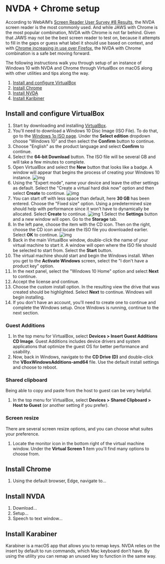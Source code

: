 # NVDA + Chrome setup

According to WebAIM’s [Screen Reader User Survey #8 Results](https://webaim.org/projects/screenreadersurvey8/#primary), the NVDA screen reader is the most commonly used. And while JAWS with Chrome is the most popular combination, NVDA with Chrome is not far behind. Given that JAWS may not be the best screen reader to test on, because it attempts to fill in the gaps or guess what label it should use based on context, and with [Chrome increasing in use over Firefox](https://webaim.org/projects/screenreadersurvey8/#browsers), the NVDA with Chrome combination is a safe bet moving forward.

The following instructions walk you through setup of an instance of Windows 10 with NVDA and Chrome through VirtualBox on macOS along with other utilities and tips along the way.

1. [Install and configure VirtualBox](#install-and-configure-virtualbox)
1. [Install Chrome](#)
1. [Install NVDA](#)
1. [Install Karibiner](#)

## Install and configure VirtualBox

1. Start by downloading and installing [VirtualBox](https://www.virtualbox.org/wiki/Downloads).
1. You'll need to download a Windows 10 Disc Image (ISO File). To do that, go to the [Windows 1o ISO page](https://www.microsoft.com/en-us/software-download/windows10ISO). Under the **Select edition** dropdown choose "Windows 10" and then select the **Confirm** button to continue.
1. Choose "English" as the product language and select **Confirm** to continue.
1. Select the **64-bit Download** button. The ISO file will be several GB and will take a few minutes to complete.
1. Open VirtualBox and select the **New** button that looks like a badge. A window will appear that begins the process of creating your Windows 10 instance. ![img]()
1. Using the "Expert mode", name your device and leave the other settings as default. Select the "Create a virtual hard disk now" option and then select **Create** to continue. ![img]()
1. You can start off with less space than default, here **30 GB** has been entered. Choose the "Fixed size" option. Using a predetermined size should help with performance since it won’t have to dynamically be allocated. Select **Create** to continue. ![img]()
1.Select the **Settings** button and a new window will open. Go to the **Storage** tab. 
1. In the left pane, choose the item with the CD icon. Then on the right, choose the CD icon and locate the ISO file you downloaded earlier. Select **OK** to continue. ![img]()
1. Back in the main VirtualBox window, double-click the name of your virtual machine to start it. A window will open where the ISO file should be selected to start from. Select the **Start** button.
1. The virtual machine should start and begin the Windows install. When you get to the **Activate Windows** screen, select the "I don't have a product key" option.
1. In the next panel, select the "Windows 10 Home" option and select **Next** to continue.
1. Accept the license and continue.
1. Choose the custom install option. In the resulting view the drive that was created should be highlighted. Select **Next** to continue. Windows will begin installing.
1. If you don't have an account, you'll need to create one to continue and complete the Windows setup. Once Windows is running, continue to the next section.

### Guest Additions

1. In the top menu for VirtualBox, select **Devices > Insert Guest Additions CD Image**. Guest Additions includes device drivers and system applications that optimize the guest OS for better performance and usability.
1. Now, back in Windows, navigate to the **CD Drive (D)** and double-click the **VBoxWindowsAdditions-amd64** file. Use the default install settings and choose to reboot.

### Shared clipboard

Being able to copy and paste from the host to guest can be very helpful.

1. In the top menu for VirtualBox, select **Devices > Shared Clipboard > Host to Guest** (or another setting if you prefer).

### Screen resize

There are several screen resize options, and you can choose what suites your preference.

1. Locate the monitor icon in the bottom right of the virtual machine window. Under the **Virtual Screen 1** item you'll find many options to choose from.

## Install Chrome

1. Using the default browser, Edge, navigate to…

## Install NVDA

1. Download…
1. Setup…
1. Speech to text window…

## Install Karabiner

Karabiner is a macOS app that allows you to remap keys. NVDA relies on the <key>insert</key> by default to run commands, which Mac keyboard don’t have. By using the utility you can remap an unused key to function in the same way.
